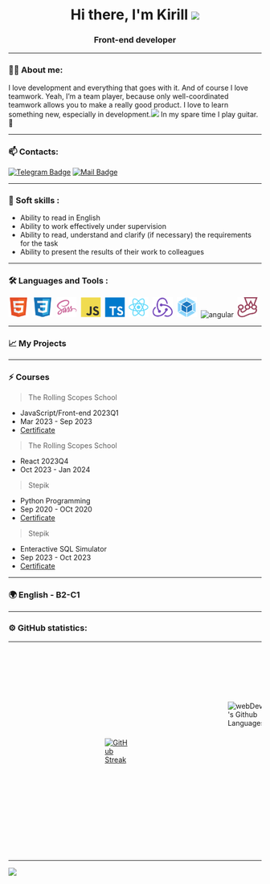 <h1 align="center">Hi there, I'm Kirill
  <img src="https://github.com/blackcater/blackcater/raw/main/images/Hi.gif" height="32"/>
</h1>
<h3 align="center">Front-end developer
</h3>

---

### :man_technologist: About me:
I love development and everything that goes with it. And of course I love teamwork. Yeah, I’m a team player, because only well-coordinated teamwork allows you to make a really good product. I love to learn something new, especially in development.<img src="https://media.giphy.com/media/WUlplcMpOCEmTGBtBW/giphy.gif" width="30px"> In my spare time I play guitar. :guitar:

---

### :mailbox: Contacts:
[![Telegram Badge](https://img.shields.io/badge/-Kirill-blue?style=flat&logo=Telegram&logoColor=white)](https://t.me/kirillvm52) [![Mail Badge](https://img.shields.io/badge/-Mail-red?style=flat&logo=Gmail&logoColor=white)](mailto:mezentsevkv91@gmail.com)

---

### :construction_worker: Soft skills :
- Ability to read in English
- Ability to work effectively under supervision
- Ability to read, understand and clarify (if necessary) the requirements for the task
- Ability to present the results of their work to colleagues

---

### :hammer_and_wrench: Languages and Tools :

<div>
  <img src="https://github.com/devicons/devicon/blob/master/icons/html5/html5-original.svg" title="html5" alt="html5" width="40" height="40"/>&nbsp
  <img src="https://github.com/devicons/devicon/blob/master/icons/css3/css3-original.svg" title="css" alt="css" width="40" height="40"/>&nbsp
  <img src="https://github.com/devicons/devicon/blob/master/icons/sass/sass-original.svg" title="sass/scss" alt="sass/scss" width="40" height="40"/>&nbsp;
  <img src="https://github.com/devicons/devicon/blob/master/icons/javascript/javascript-original.svg" title="javascript" alt="javascript" width="40" height="40"/>&nbsp
  <img src="https://github.com/devicons/devicon/blob/master/icons/typescript/typescript-original.svg" title="javascript" alt="typescript" width="40" height="40"/>&nbsp
  <img src="https://github.com/devicons/devicon/blob/master/icons/react/react-original.svg" title="react" alt="react" width="40" height="40"/>&nbsp;
  <img src="https://github.com/devicons/devicon/blob/master/icons/redux/redux-original.svg" title="Redux" alt="Redux " width="40" height="40"/>&nbsp;
  <img src="https://github.com/devicons/devicon/blob/master/icons/webpack/webpack-original.svg" title="webpack" alt="webpack" width="40" height="40"/>&nbsp;
  <img src="https://vitejs.dev/logo.svg" title="vite" alt="angular" width="40" height="40"/>&nbsp;
  <img src="https://github.com/devicons/devicon/blob/master/icons/jest/jest-plain.svg" title="jest" alt="jest" width="40" height="40"/>&nbsp;
</div>

---

### 📈 My Projects

---

### ⚡ Courses

> The Rolling Scopes School
  - JavaScript/Front-end 2023Q1
  - Mar 2023 - Sep 2023
  - [Certificate](https://app.rs.school/certificate/prc2soe0)

> The Rolling Scopes School
  - React 2023Q4
  - Oct 2023 - Jan 2024

> Stepik
  - Python Programming
  - Sep 2020 - OCt 2020
  - [Certificate](https://stepik.org/cert/792418?lang=en)

> Stepik
  - Enteractive SQL Simulator
  - Sep 2023 - Oct 2023
  - [Certificate](https://stepik.org/cert/2198316?lang=en)
    
---

### 🌍 English - B2-C1

---

### ⚙️ GitHub statistics:

<table>
  <tr>
    <td style="padding: 12rem 12rem">
     <a href="https://git.io/streak-stats"><img src="http://github-readme-streak-stats.herokuapp.com?user=KirillVM&mode=weekly&theme=dark&background=000000" alt="GitHub Streak" /></a>
    </td>
    <td>
      <img height="195px" align="right" alt="webDev's Github Languages" src="https://github-readme-stats-sigma-five.vercel.app/api/top-langs/?username=KirillVM&layout=compact&theme=vision-friendly-dark" />
    </td>
  </tr>
</table>

![](https://komarev.com/ghpvc/?username=KirillVM)
